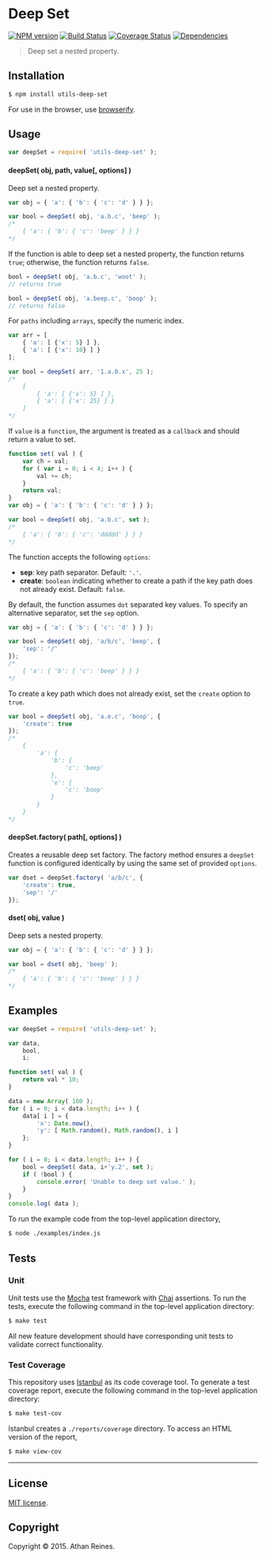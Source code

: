 Deep Set
===
[![NPM version][npm-image]][npm-url] [![Build Status][travis-image]][travis-url] [![Coverage Status][coveralls-image]][coveralls-url] [![Dependencies][dependencies-image]][dependencies-url]

> Deep set a nested property.


## Installation

``` bash
$ npm install utils-deep-set
```

For use in the browser, use [browserify](https://github.com/substack/node-browserify).


## Usage

``` javascript
var deepSet = require( 'utils-deep-set' );
```

#### deepSet( obj, path, value[, options] )

Deep set a nested property.

``` javascript
var obj = { 'a': { 'b': { 'c': 'd' } } };

var bool = deepSet( obj, 'a.b.c', 'beep' );
/*
	{ 'a': { 'b': { 'c': 'beep' } } }
*/
```

If the function is able to deep set a nested property, the function returns `true`; otherwise, the function returns `false`.

``` javascript
bool = deepSet( obj, 'a.b.c', 'woot' );
// returns true

bool = deepSet( obj, 'a.beep.c', 'boop' );
// returns false
```

For `paths` including `arrays`, specify the numeric index.

``` javascript
var arr = [
	{ 'a': [ {'x': 5} ] },
	{ 'a': [ {'x': 10} ] }
];

var bool = deepSet( arr, '1.a.0.x', 25 );
/*
	[
		{ 'a': [ {'x': 5} ] },
		{ 'a': [ {'x': 25} ] }
	]
*/
```

If `value` is a `function`, the argument is treated as a `callback` and should return a value to set.

``` javascript
function set( val ) {
	var ch = val;
	for ( var i = 0; i < 4; i++ ) {
		val += ch;
	}
	return val;
}
var obj = { 'a': { 'b': { 'c': 'd' } } };

var bool = deepSet( obj, 'a.b.c', set );
/*
	{ 'a': { 'b': { 'c': 'ddddd' } } }
*/
```

The function accepts the following `options`:

*	__sep__: key path separator. Default: `'.'`.
*	__create__: `boolean` indicating whether to create a path if the key path does not already exist. Default: `false`.

By default, the function assumes `dot` separated key values. To specify an alternative separator, set the `sep` option.

``` javascript
var obj = { 'a': { 'b': { 'c': 'd' } } };

var bool = deepSet( obj, 'a/b/c', 'beep', {
	'sep': '/'	
});
/*
	{ 'a': { 'b': { 'c': 'beep' } } }
*/
```

To create a key path which does not already exist, set the `create` option to `true`.

``` javascript
var bool = deepSet( obj, 'a.e.c', 'boop', {
	'create': true	
});
/*
	{ 
		'a': { 
			'b': {
				'c': 'beep'
			}, 
			'e': {
				'c': 'boop'
			} 
		}
	}
*/
```


#### deepSet.factory( path[, options] )

Creates a reusable deep set factory. The factory method ensures a `deepSet` function is configured identically by using the same set of provided `options`.

``` javascript
var dset = deepSet.factory( 'a/b/c', {
	'create': true,
	'sep': '/'
});
```


#### dset( obj, value )

Deep sets a nested property.

``` javascript
var obj = { 'a': { 'b': { 'c': 'd' } } };

var bool = dset( obj, 'beep' );
/*
	{ 'a': { 'b': { 'c': 'beep' } } }
*/
```



## Examples

``` javascript
var deepSet = require( 'utils-deep-set' );

var data,
	bool,
	i;

function set( val ) {
	return val * 10;
}

data = new Array( 100 );
for ( i = 0; i < data.length; i++ ) {
	data[ i ] = {
		'x': Date.now(),
		'y': [ Math.random(), Math.random(), i ]
	};
}

for ( i = 0; i < data.length; i++ ) {
	bool = deepSet( data, i+'y.2', set );
	if ( !bool ) {
		console.error( 'Unable to deep set value.' );
	}
}
console.log( data );
```

To run the example code from the top-level application directory,

``` bash
$ node ./examples/index.js
```


## Tests

### Unit

Unit tests use the [Mocha](http://mochajs.org/) test framework with [Chai](http://chaijs.com) assertions. To run the tests, execute the following command in the top-level application directory:

``` bash
$ make test
```

All new feature development should have corresponding unit tests to validate correct functionality.


### Test Coverage

This repository uses [Istanbul](https://github.com/gotwarlost/istanbul) as its code coverage tool. To generate a test coverage report, execute the following command in the top-level application directory:

``` bash
$ make test-cov
```

Istanbul creates a `./reports/coverage` directory. To access an HTML version of the report,

``` bash
$ make view-cov
```


---
## License

[MIT license](http://opensource.org/licenses/MIT). 


## Copyright

Copyright &copy; 2015. Athan Reines.


[npm-image]: http://img.shields.io/npm/v/utils-deep-set.svg
[npm-url]: https://npmjs.org/package/utils-deep-set

[travis-image]: http://img.shields.io/travis/kgryte/utils-deep-set/master.svg
[travis-url]: https://travis-ci.org/kgryte/utils-deep-set

[coveralls-image]: https://img.shields.io/coveralls/kgryte/utils-deep-set/master.svg
[coveralls-url]: https://coveralls.io/r/kgryte/utils-deep-set?branch=master

[dependencies-image]: http://img.shields.io/david/kgryte/utils-deep-set.svg
[dependencies-url]: https://david-dm.org/kgryte/utils-deep-set

[dev-dependencies-image]: http://img.shields.io/david/dev/kgryte/utils-deep-set.svg
[dev-dependencies-url]: https://david-dm.org/dev/kgryte/utils-deep-set

[github-issues-image]: http://img.shields.io/github/issues/kgryte/utils-deep-set.svg
[github-issues-url]: https://github.com/kgryte/utils-deep-set/issues
